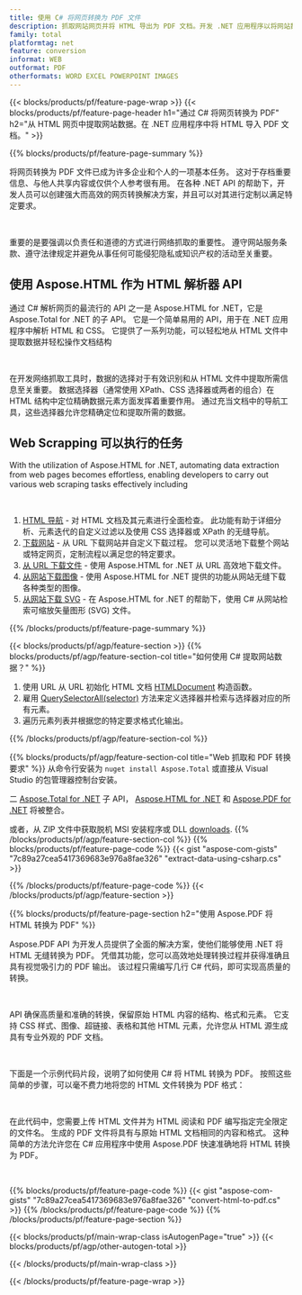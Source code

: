 ```yaml
---
title: 使用 C# 将网页转换为 PDF 文件
description: 抓取网站网页并将 HTML 导出为 PDF 文档。开发 .NET 应用程序以将网站数据抓取为 PDF。 
family: total
platformtag: net
feature: conversion
informat: WEB
outformat: PDF
otherformats: WORD EXCEL POWERPOINT IMAGES
---
```

{{< blocks/products/pf/feature-page-wrap >}}
{{< blocks/products/pf/feature-page-header h1="通过 C# 将网页转换为 PDF" h2="从 HTML 网页中提取网站数据。在 .NET 应用程序中将 HTML 导入 PDF 文档。" >}}

{{% blocks/products/pf/feature-page-summary %}}

<p>将网页转换为 PDF 文件已成为许多企业和个人的一项基本任务。 这对于存档重要信息、与他人共享内容或仅供个人参考很有用。 在各种 .NET API 的帮助下，开发人员可以创建强大而高效的网页转换解决方案，并且可以对其进行定制以满足特定要求。</p><br />

<p>重要的是要强调以负责任和道德的方式进行网络抓取的重要性。 遵守网站服务条款、遵守法律规定并避免从事任何可能侵犯隐私或知识产权的活动至关重要。</p>

<h2 class="heading-border">使用 Aspose.HTML 作为 HTML 解析器 API</h2>

<p>通过 C# 解析网页的最流行的 API 之一是 Aspose.HTML for .NET，它是 Aspose.Total for .NET 的子 API。 它是一个简单易用的 API，用于在 .NET 应用程序中解析 HTML 和 CSS。 它提供了一系列功能，可以轻松地从 HTML 文件中提取数据并轻松操作文档结构</p><br />

<p>在开发网络抓取工具时，数据的选择对于有效识别和从 HTML 文件中提取所需信息至关重要。 数据选择器（通常使用 XPath、CSS 选择器或两者的组合）在 HTML 结构中定位精确数据元素方面发挥着重要作用。 通过充当文档中的导航工具，这些选择器允许您精确定位和提取所需的数据。</p>

<h2 class="heading-border">Web Scrapping 可以执行的任务</h2>

<p>With the utilization of Aspose.HTML for .NET, automating data extraction from web pages becomes effortless, enabling developers to carry out various web scraping tasks effectively including</p><br />

1. [HTML 导航](https://docs.aspose.com/html/net/html-navigation/) - 对 HTML 文档及其元素进行全面检查。 此功能有助于详细分析、元素迭代的自定义过滤以及使用 CSS 选择器或 XPath 的无缝导航。
2. [下载网站](https://docs.aspose.com/html/net/download-website/) - 从 URL 下载网站并自定义下载过程。 您可以灵活地下载整个网站或特定网页，定制流程以满足您的特定要求。
3. [从 URL 下载文件](https://docs.aspose.com/html/net/download-file-from-url/) - 使用 Aspose.HTML for .NET 从 URL 高效地下载文件。
4. [从网站下载图像](https://docs.aspose.com/html/net/download-images-from-website/) - 使用 Aspose.HTML for .NET 提供的功能从网站无缝下载各种类型的图像。
5. [从网站下载 SVG](https://docs.aspose.com/html/net/download-svg-from-website/) - 在 Aspose.HTML for .NET 的帮助下，使用 C# 从网站检索可缩放矢量图形 (SVG) 文件。

{{% /blocks/products/pf/feature-page-summary  %}}

{{< blocks/products/pf/agp/feature-section >}}
{{% blocks/products/pf/agp/feature-section-col title="如何使用 C# 提取网站数据？" %}}

1. 使用 URL 从 URL 初始化 HTML 文档 [HTMLDocument](https://reference.aspose.com/html/net/aspose.html/htmldocument/htmldocument/) 构造函数。
2. 雇用 [QuerySelectorAll(selector)](https://reference.aspose.com/html/net/aspose.html.dom/document/queryselectorall/) 方法来定义选择器并检索与选择器对应的所有元素。
3. 遍历元素列表并根据您的特定要求格式化输出。
 
{{% /blocks/products/pf/agp/feature-section-col %}}

{{% blocks/products/pf/agp/feature-section-col title="Web 抓取和 PDF 转换要求" %}}
从命令行安装为 ```nuget install Aspose.Total``` 或直接从 Visual Studio 的包管理器控制台安装。

二 [Aspose.Total for .NET](https://products.aspose.com/total/net/) 子 API， [Aspose.HTML for .NET](https://products.aspose.com/html/net/) 和 [Aspose.PDF for .NET](https://products.aspose.com/pdf/net/) 将被整合。

或者，从 ZIP 文件中获取脱机 MSI 安装程序或 DLL [downloads](https://releases.aspose.com/total/net).
{{% /blocks/products/pf/agp/feature-section-col %}}
{{% blocks/products/pf/feature-page-code %}}
{{< gist "aspose-com-gists" "7c89a27cea5417369683e976a8fae326" "extract-data-using-csharp.cs" >}}

{{% /blocks/products/pf/feature-page-code %}}
{{< /blocks/products/pf/agp/feature-section >}}

{{% blocks/products/pf/feature-page-section  h2="使用 Aspose.PDF 将 HTML 转换为 PDF" %}}
<p>Aspose.PDF API 为开发人员提供了全面的解决方案，使他们能够使用 .NET 将 HTML 无缝转换为 PDF。 凭借其功能，您可以高效地处理转换过程并获得准确且具有视觉吸引力的 PDF 输出。 该过程只需编写几行 C# 代码，即可实现高质量的转换。</p><br />

<p>API 确保高质量和准确的转换，保留原始 HTML 内容的结构、格式和元素。 它支持 CSS 样式、图像、超链接、表格和其他 HTML 元素，允许您从 HTML 源生成具有专业外观的 PDF 文档。</p><br />

<p>下面是一个示例代码片段，说明了如何使用 C# 将 HTML 转换为 PDF。 按照这些简单的步骤，可以毫不费力地将您的 HTML 文件转换为 PDF 格式：</p><br />

<p>在此代码中，您需要上传 HTML 文件并为 HTML 阅读和 PDF 编写指定完全限定的文件名。 生成的 PDF 文件将具有与原始 HTML 文档相同的内容和格式。 这种简单的方法允许您在 C# 应用程序中使用 Aspose.PDF 快速准确地将 HTML 转换为 PDF。</p><br />

{{% blocks/products/pf/feature-page-code %}}
{{< gist "aspose-com-gists" "7c89a27cea5417369683e976a8fae326" "convert-html-to-pdf.cs" >}}
{{% /blocks/products/pf/feature-page-code  %}}
{{% /blocks/products/pf/feature-page-section %}}

{{< blocks/products/pf/main-wrap-class isAutogenPage="true" >}}
{{< blocks/products/pf/agp/other-autogen-total >}}

{{< /blocks/products/pf/main-wrap-class >}}

{{< /blocks/products/pf/feature-page-wrap >}}